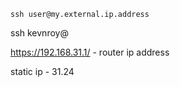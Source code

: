 
`ssh user@my.external.ip.address`

ssh kevnroy@

https://192.168.31.1/ - router ip address

static ip - 31.24